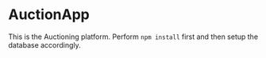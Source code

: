 # AuctionApp
This is the Auctioning platform.
Perform  ``` npm install ``` first and then setup the database accordingly.
